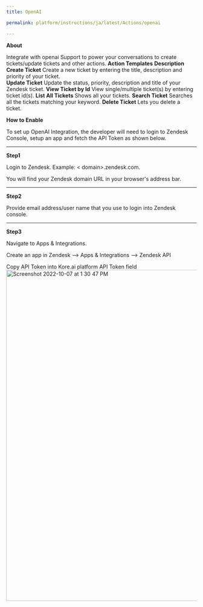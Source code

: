 ```yaml
---
title: OpenAI

permalink: platform/instructions/ja/latest/Actions/openai

---
```


<container>

**About**

Integrate with openai Support to power your conversations to create tickets/update tickets and other actions.
  **Action Templates**      **Description**
    **Create Ticket**         Create a new ticket by entering the title, description and priority of your ticket.   
    **Update Ticket**         Update the status, priority, description and title of your Zendesk ticket.
    **View Ticket by Id**     View single/multiple ticket(s) by entering ticket id(s).
    **List All Tickets**      Shows all your tickets.
    **Search Ticket**         Searches all the tickets matching your keyword.
    **Delete Ticket**         Lets you delete a ticket.

</container>

<container>

**How to Enable**

To set up OpenAI Integration, the developer will need to login to Zendesk Console, setup an app and fetch the API Token as shown below.
- - -

**Step1**

  Login to Zendesk. Example: < domain>.zendesk.com.
  
  You will find your Zendesk domain URL in your browser's address bar. 
- - -
  
  **Step2**

  Provide email address/user name that you use to login into Zendesk console.
- - -

**Step3**

Navigate to Apps & Integrations.

  Create an app in Zendesk --> Apps & Integrations --> Zendesk API
  
  Copy API Token into Kore.ai platform API Token field
  <img width="878" alt="Screenshot 2022-10-07 at 1 30 47 PM" src="https://user-images.githubusercontent.com/105059896/194517725-76543d9a-4ed0-4b0a-b8ef-467044c4ef48.png">

</container>


